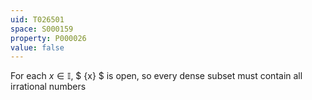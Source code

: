 ```yaml
---
uid: T026501
space: S000159
property: P000026
value: false
---
```


For each $x \in \mathbb{I},$  $ \{x\} $ is open, so every dense subset must contain all irrational numbers


